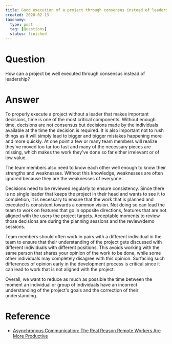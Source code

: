 ```yaml
---
title: Good execution of a project through consensus instead of leadership
created: 2020-02-13
taxonomy:
  type: post
  tag: [Questions]
  status: finished
---
```


# Question
How can a project be well executed through consensus instead of leadership?

# Answer
To properly execute a project without a leader that makes important decisions, time is one of the most critical components. Without enough time, decisions are not consensus but decisions made by the individuals available at the time the decision is required. It is also important not to rush things as it will simply lead to bigger and bigger mistakes happening more and more quickly. At one point a few or many team members will realize they've moved too far too fast and many of the necessary pieces are missing, which makes the work they've done so far either irrelevant or of low value.

The team members also need to know each other well enough to know their strengths and weaknesses. Without this knowledge, weaknesses are often ignored because they are the weaknesses of everyone.

Decisions need to be reviewed regularly to ensure consistency. Since there is no single leader that keeps the project in their head and wants to see it to completion, it is necessary to ensure that the work that is planned and executed is consistent towards a common vision. Not doing so can lead the team to work on features that go in opposite directions, features that are not aligned with the users the project targets. Acceptable moments to review those decisions are during the planning sessions and the review/demo sessions.

Team members should often work in pairs with a different individual in the team to ensure that their understanding of the project gets discussed with different individuals with different positions. This avoids working with the same person that shares your opinion of the work to be done, while some other individuals may completely disagree with this opinion. Surfacing such differences of opinion early in the development process is critical since it can lead to work that is not aligned with the project.

Overall, we want to reduce as much as possible the time between the moment an individual or group of individuals have an incorrect understanding of the project's goals and the correction of their understanding.

# Reference
* [Asynchronous Communication: The Real Reason Remote Workers Are More Productive](https://doist.com/blog/asynchronous-communication/)
